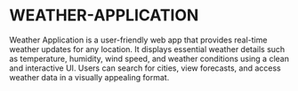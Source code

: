 # WEATHER-APPLICATION
Weather Application is a user-friendly web app that provides real-time weather updates for any location. It displays essential weather details such as temperature, humidity, wind speed, and weather conditions using a clean and interactive UI. Users can search for cities, view forecasts, and access weather data in a visually appealing format.
